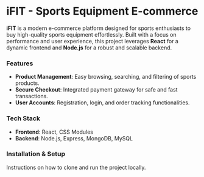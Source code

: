 # iFIT - Sports Equipment E-commerce

**iFIT** is a modern e-commerce platform designed for sports enthusiasts to buy high-quality sports equipment effortlessly. Built with a focus on performance and user experience, this project leverages **React** for a dynamic frontend and **Node.js** for a robust and scalable backend.

### Features
- **Product Management**: Easy browsing, searching, and filtering of sports products.
- **Secure Checkout**: Integrated payment gateway for safe and fast transactions.
- **User Accounts**: Registration, login, and order tracking functionalities.


### Tech Stack
- **Frontend**: React, CSS Modules
- **Backend**: Node.js, Express, MongoDB, MySQL

### Installation & Setup
Instructions on how to clone and run the project locally.
